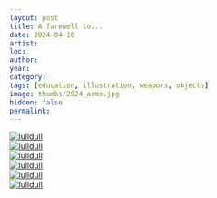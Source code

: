 ```yaml
---
layout: post
title: A farewell to...
date: 2024-04-16
artist: 
loc: 
author: 
year: 
category: 
tags: [education, illustration, weapons, objects]
image: thumbs/2024_arms.jpg
hidden: false
permalink:
---
```






<div class="post_image_rounded">
	<a href="{{ site.baseurl }}/images/posts/2024_arms/001.jpg" target="_blank">
	<img src="{{ site.baseurl }}/images/posts/2024_arms/001.jpg" alt="lulldull"></a>
</div>

<div class="post_image_rounded">
	<a href="{{ site.baseurl }}/images/posts/2024_arms/002.jpg" target="_blank">
	<img src="{{ site.baseurl }}/images/posts/2024_arms/002.jpg" alt="lulldull"></a>
</div>

<div class="post_image_rounded">
	<a href="{{ site.baseurl }}/images/posts/2024_arms/003.jpg" target="_blank">
	<img src="{{ site.baseurl }}/images/posts/2024_arms/003.jpg" alt="lulldull"></a>
</div>

<div class="post_image_rounded">
	<a href="{{ site.baseurl }}/images/posts/2024_arms/004.jpg" target="_blank">
	<img src="{{ site.baseurl }}/images/posts/2024_arms/004.jpg" alt="lulldull"></a>
</div>

<div class="post_image_rounded">
	<a href="{{ site.baseurl }}/images/posts/2024_arms/005.jpg" target="_blank">
	<img src="{{ site.baseurl }}/images/posts/2024_arms/005.jpg" alt="lulldull"></a>
</div>

<div class="post_image_rounded">
	<a href="{{ site.baseurl }}/images/posts/2024_arms/006.jpg" target="_blank">
	<img src="{{ site.baseurl }}/images/posts/2024_arms/006.jpg" alt="lulldull"></a>
</div>

